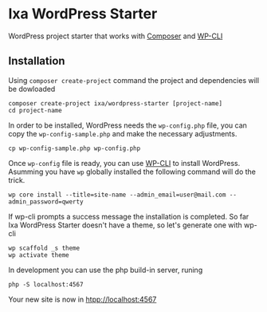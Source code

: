 Ixa WordPress Starter
=====================

WordPress project starter that works with [Composer] and [WP-CLI]

[Composer]: http://getcomposer.org/
[WP-CLI]: http://wp-cli.org/

## Installation

Using `composer create-project` command the project and dependencies will be dowloaded

	composer create-project ixa/wordpress-starter [project-name]
	cd project-name

In order to be installed, WordPress needs the `wp-config.php` file, you can copy the `wp-config-sample.php` and make the necessary adjustments.

	cp wp-config-sample.php wp-config.php

Once `wp-config` file is ready, you can use [WP-CLI] to install WordPress. Asumming you have `wp` globally installed the following command will do the trick.

	wp core install --title=site-name --admin_email=user@mail.com --admin_password=qwerty

If wp-cli prompts a success message the installation is completed. So far Ixa WordPress Starter doesn't have a theme, so let's generate one with wp-cli

	wp scaffold _s theme
	wp activate theme

In development you can use the php build-in server, runing

	php -S localhost:4567

Your new site is now in <htpp://localhost:4567>



